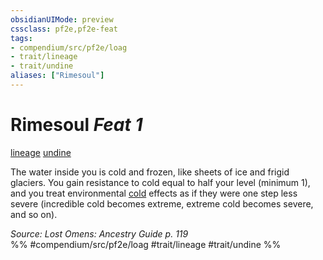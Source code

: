 ```yaml
---
obsidianUIMode: preview
cssclass: pf2e,pf2e-feat
tags:
- compendium/src/pf2e/loag
- trait/lineage
- trait/undine
aliases: ["Rimesoul"]
---
```

# Rimesoul  *Feat 1*  
[lineage](../../rules/traits/lineage-apg.md)  [undine](../../rules/traits/undine-b2.md)  


The water inside you is cold and frozen, like sheets of ice and frigid glaciers. You gain resistance to cold equal to half your level (minimum 1), and you treat environmental [cold](../../rules/traits/cold.md) effects as if they were one step less severe (incredible cold becomes extreme, extreme cold becomes severe, and so on).

*Source: Lost Omens: Ancestry Guide p. 119*  
%% #compendium/src/pf2e/loag #trait/lineage #trait/undine %%